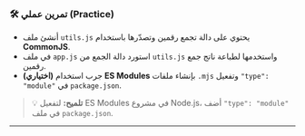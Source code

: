 ### 🛠️ تمرين عملي (Practice)
* أنشئ ملف `utils.js` يحتوي على دالة تجمع رقمين وتصدّرها باستخدام **CommonJS**.
* في ملف `app.js` استورد دالة الجمع من `utils.js` واستخدمها لطباعة ناتج جمع رقمين.
* **(اختياري)** جرب استخدام **ES Modules** بإنشاء ملفات `.mjs` وتفعيل `"type": "module"` في `package.json`.

> 💡 **تلميح:** لتفعيل ES Modules في مشروع Node.js، أضف `"type": "module"` في ملف `package.json`.

---